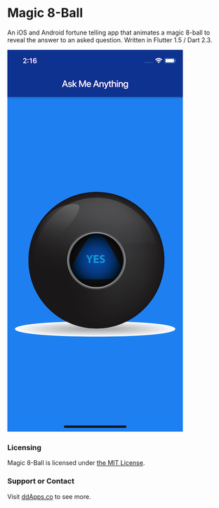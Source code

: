 # Magic 8-Ball
An iOS and Android fortune telling app that animates a magic 8-ball to reveal the answer to an asked question. Written in Flutter 1.5 / Dart 2.3.

![](art/screenshot/magic-8-ball-03.png?raw=true)

### Licensing
Magic 8-Ball is licensed under [the MIT License](LICENSE).

### Support or Contact
Visit [ddApps.co](http://ddapps.co) to see more.
